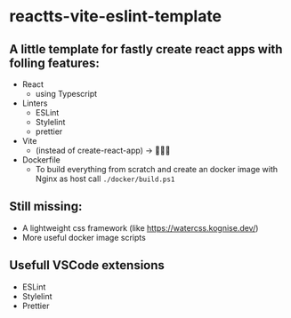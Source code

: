 # reactts-vite-eslint-template

## A little template for fastly create react apps with folling features:

- React
  - using Typescript
- Linters
  - ESLint
  - Stylelint
  - prettier
- Vite
  - (instead of create-react-app) -> 🚀🚀🚀
- Dockerfile
  - To build everything from scratch and create an docker image with Nginx as host call `./docker/build.ps1`

## Still missing:

- A lightweight css framework (like https://watercss.kognise.dev/)
- More useful docker image scripts

## Usefull VSCode extensions

- ESLint
- Stylelint
- Prettier
